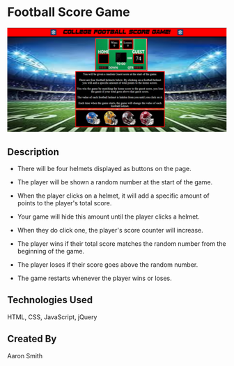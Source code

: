 # Football Score Game
![football-game](assets/images/mainpage.PNG)
## Description
* There will be four helmets displayed as buttons on the page.

* The player will be shown a random number at the start of the game.

* When the player clicks on a helmet, it will add a specific amount of points to the player's total score. 

* Your game will hide this amount until the player clicks a helmet.

* When they do click one, the player's score counter will increase.

* The player wins if their total score matches the random number from the beginning of the game.

* The player loses if their score goes above the random number.

* The game restarts whenever the player wins or loses.
## Technologies Used
HTML, CSS, JavaScript, jQuery
## Created By
Aaron Smith
